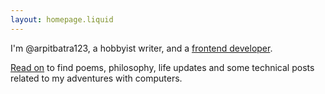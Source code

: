 ```yaml
---
layout: homepage.liquid
---
```


I'm @arpitbatra123, a hobbyist writer, and a [frontend developer](https://www.linkedin.com/in/arpitbatra123/).


[Read on](/blog) to find poems, philosophy, life updates and some technical posts related to my adventures with computers.
